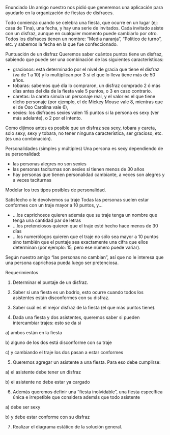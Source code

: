 Enunciado
Un amigo nuestro nos pidió que generemos una aplicación para ayudarlo en la organización de fiestas de disfraces.

Todo comienza cuando se celebra una fiesta, que ocurre en un lugar (ej: casa de Tina), una fecha, y hay una serie de invitados. Cada invitado asiste con un disfraz, aunque en cualquier momento puede cambiarlo por otro. Todos los disfraces tienen un nombre: “Media naranja”, “Político de turno”, etc. y sabemos la fecha en la que fue confeccionado.

Puntuación de un disfraz
Queremos saber cuántos puntos tiene un disfraz, sabiendo que puede ser una combinación de las siguientes características:
* graciosos: está determinado por el nivel de gracia que tiene el disfraz (va de 1 a 10) y lo multiplican por 3 si el que lo lleva tiene más de 50 años. 
* tobaras: sabemos qué día lo compraron, un disfraz comprado 2 ó más días antes del día de la fiesta vale 5 puntos, o 3 en caso contrario.
* caretas: la careta simula un personaje real, y el valor es el que tiene dicho personaje (por ejemplo, el de Mickey Mouse vale 8, mientras que el de Oso Carolina vale 6),
* sexies: los disfraces sexies valen 15 puntos si la persona es sexy (ver más adelante), o 2 por el intento.

Como dijimos antes es posible que un disfraz sea sexy, tobara y careta, solo sexy, sexy y tobara, no tener ninguna característica, ser gracioso, etc. (es una combinación).


Personalidades (simples y múltiples)
Una persona es sexy dependiendo de su personalidad:
* las personas alegres no son sexies
* las personas taciturnas son sexies si tienen menos de 30 años
* hay personas que tienen personalidad cambiante, a veces son alegres y a veces taciturnas

Modelar los tres tipos posibles de personalidad.

Satisfecho o le devolvemos su traje
Todas las personas suelen estar conformes con un traje mayor a 10 puntos, y...
* ...los caprichosos quieren además que su traje tenga un nombre que tenga una cantidad par de letras
* ...los pretenciosos quieren que el traje esté hecho hace menos de 30 días
* ...los numerólogos quieren que el traje no sólo sea mayor a 10 puntos sino también que el puntaje sea exactamente una cifra que ellos determinan (por ejemplo: 15, pero ese número puede variar).

Según nuestro amigo “las personas no cambian”, así que no le interesa que una persona caprichosa pueda luego ser pretenciosa.


Requerimientos

1. Determinar el puntaje de un disfraz.


2. Saber si una fiesta es un bodrio, esto ocurre cuando todos los asistentes están disconformes con su disfraz.


3. Saber cuál es el mejor disfraz de la fiesta (el que más puntos tiene).


4. Dada una fiesta y dos asistentes, queremos saber si pueden intercambiar trajes: esto se da si 

a) ambos están en la fiesta

b) alguno de los dos está disconforme con su traje

c) y cambiando el traje los dos pasan a estar conformes


5. Queremos agregar un asistente a una fiesta. Para eso debe cumplirse:


a) el asistente debe tener un disfraz

b) el asistente no debe estar ya cargado


6. Además queremos definir una “fiesta inolvidable”, una fiesta específica única e irrepetible que considera además que todo asistente

a) debe ser sexy

b) y debe estar conforme con su disfraz


7. Realizar el diagrama estático de la solución general.

